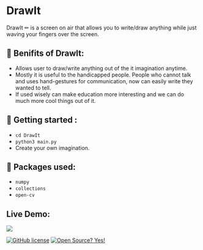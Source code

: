 # DrawIt

DrawIt ✏ is a screen on air that allows you to write/draw anything while just waving your fingers over the screen. 

## 📎 Benifits of DrawIt: 
* Allows user to draw/write anything out of the it imagination anytime. 
* Mostly it is useful to the handicapped people. People who cannot talk and uses hand-gestures for communication, now can easily write they wanted to tell. 
* If used wisely can make education more interesting and we can do much more cool things out of it. 

## 🏁 Getting started :
* ```cd DrawIt```
* ```python3 main.py```
* Create your own imagination. 

## 🎁 Packages used:
* `numpy`
* `collections`
* `open-cv`

## Live Demo: 
![](GIF-201230_151438.gif)

[![GitHub license](https://img.shields.io/github/license/Naereen/StrapDown.js.svg)](https://github.com/kulendu/DrawIt/LICENSE.md)
[![Open Source? Yes!](https://badgen.net/badge/Open%20Source%20%3F/Yes%21/blue?icon=github)](https://github.com/kulendu/DrawIt/)
